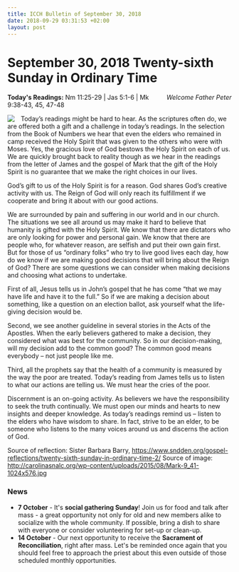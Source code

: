 ```yaml
---
title: ICCH Bulletin of September 30, 2018
date: 2018-09-29 03:31:53 +02:00
layout: post
---
```


# September 30, 2018 Twenty-sixth Sunday in Ordinary Time
<span style="float: right"><em>Welcome Father Peter</em></span>
**Today's Readings:** Nm 11:25-29 | Jas 5:1-6 | Mk 9:38-43, 45, 47-48


<img style="float: left; margin-right: 1em;" src="http://carolinasnalc.org/wp-content/uploads/2015/08/Mark-9_41-1024x576.jpg">

Today’s readings might be hard to hear.  As the scriptures often do, we are offered both a gift and a challenge in today’s readings.  In the selection from the Book of Numbers we hear that even the elders who remained in camp received the Holy Spirit that was given to the others who were with Moses.  Yes, the gracious love of God bestows the Holy Spirit on each of us.  We are quickly brought back to reality though as we hear in the readings from the letter of James and the gospel of Mark that the gift of the Holy Spirit is no guarantee that we make the right choices in our lives. 

God’s gift to us of the Holy Spirit is for a reason.  God shares God’s creative activity with us.  The Reign of God will only reach its fulfillment if we cooperate and bring it about with our good actions. 

We are surrounded by pain and suffering in our world and in our church.  The situations we see all around us may make it hard to believe that humanity is gifted with the Holy Spirit.  We know that there are dictators who are only looking for power and personal gain.  We know that there are people who, for whatever reason, are selfish and put their own gain first.  But for those of us “ordinary folks” who try to live good lives each day, how do we know if we are making good decisions that will bring about the Reign of God?  There are some questions we can consider when making decisions and choosing what actions to undertake. 

First of all, Jesus tells us in John’s gospel that he has come “that we may have life and have it to the full.”  So if we are making a decision about something, like a question on an election ballot, ask yourself what the life-giving decision would be.

Second, we see another guideline in several stories in the Acts of the Apostles.  When the early believers gathered to make a decision, they considered what was best for the community.  So in our decision-making, will my decision add to the common good?  The common good means everybody – not just people like me.

Third, all the prophets say that the health of a community is measured by the way the poor are treated.  Today’s reading from James tells us to listen to what our actions are telling us.  We must hear the cries of the poor.

Discernment is an on-going activity.  As believers we have the responsibility to seek the truth continually.  We must open our minds and hearts to new insights and deeper knowledge.  As today’s readings remind us – listen to the elders who have wisdom to share.  In fact, strive to be an elder, to be someone who listens to the many voices around us and discerns the action of God.  

Source of reflection: Sister Barbara Barry, https://www.sndden.org/gospel-reflections/twenty-sixth-sunday-in-ordinary-time-2/
Source of image: http://carolinasnalc.org/wp-content/uploads/2015/08/Mark-9_41-1024x576.jpg

### News 

* **7 October** - It's **social gathering Sunday**! Join us for food and talk after mass - a great opportunity not only for old and new members alike to socialize with the whole community. If possible, bring a dish to share with everyone or consider volunteering for set-up or clean-up.
* **14 October** - Our next opportunity to receive the **Sacrament of Reconciliation**, right after mass. Let's be reminded once again that you should feel free to approach the priest about this even outside of those scheduled monthly opportunities.
